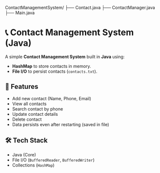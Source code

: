 ContactManagementSystem/
 ├── Contact.java
 ├── ContactManager.java
 ├── Main.java

# 📞 Contact Management System (Java)

A simple **Contact Management System** built in **Java** using:
- **HashMap** to store contacts in memory.
- **File I/O** to persist contacts (`contacts.txt`).

## 🚀 Features
- Add new contact (Name, Phone, Email)
- View all contacts
- Search contact by phone
- Update contact details
- Delete contact
- Data persists even after restarting (saved in file)

## 🛠️ Tech Stack
- Java (Core)
- File I/O (`BufferedReader`, `BufferedWriter`)
- Collections (`HashMap`)

